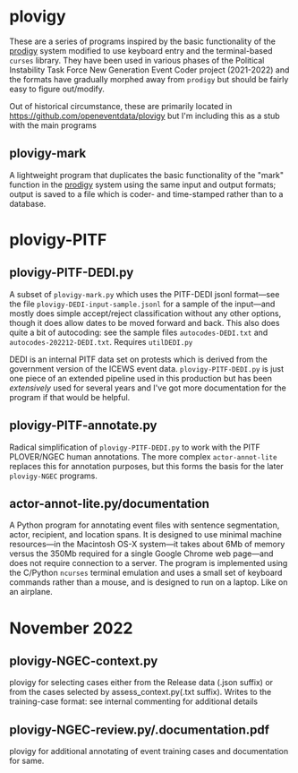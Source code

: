 # plovigy
These are a series of programs inspired by the basic functionality of the [prodigy](http://prodi.gy/) system modified to use keyboard entry and the terminal-based `curses` library. They have been used in various phases of the Political Instability Task Force New Generation Event Coder project (2021-2022) and the formats have gradually morphed away from `prodigy` but should be fairly easy to figure out/modify.

Out of historical circumstance, these are primarily located in https://github.com/openeventdata/plovigy but I'm including this as a stub with the main programs

## plovigy-mark
A lightweight program that duplicates the basic functionality of the "mark" function in the [prodigy](http://prodi.gy/) system using the same input and output formats; output is saved to a file which is coder- and time-stamped rather than to a database.


# plovigy-PITF

## plovigy-PITF-DEDI.py

A subset of `plovigy-mark.py` which uses the PITF-DEDI jsonl format—see the file `plovigy-DEDI-input-sample.jsonl` for a sample of the input—and mostly does simple accept/reject classification without
any other options, though it does allow dates to be moved forward and back. This also does quite a bit of autocoding: see the sample files `autocodes-DEDI.txt` and `autocodes-202212-DEDI.txt`. Requires `utilDEDI.py` 

DEDI is an internal PITF data set on protests which is derived from the government version of the ICEWS event data. `plovigy-PITF-DEDI.py` is just one piece of an extended pipeline used in this production but has been *extensively* used for several years and I've got more documentation for the program if that would be helpful.

## plovigy-PITF-annotate.py

Radical simplification of `plovigy-PITF-DEDI.py` to work with the PITF PLOVER/NGEC human annotations. The more complex `actor-annot-lite` replaces this for annotation purposes, but this forms the basis for the later `plovigy-NGEC` programs.
  
## actor-annot-lite.py/documentation
  
A Python program for annotating event files with sentence segmentation, actor, recipient, and location spans. It is designed to use minimal machine resources—in the Macintosh OS-X system—it takes about 6Mb of memory versus the 350Mb required for a single Google Chrome web page—and does not require connection to a server. The program is implemented using the C/Python `ncurses` terminal emulation and uses a small set of keyboard commands rather than a mouse, and is designed to run on a laptop. Like on an airplane.

# November 2022

## plovigy-NGEC-context.py
plovigy for selecting cases either from the Release data (.json suffix) or from the cases selected by assess_context.py(.txt suffix). Writes to the training-case format: see internal commenting for additional details

## plovigy-NGEC-review.py/.documentation.pdf
plovigy for additional annotating of event training cases and documentation for same. 

